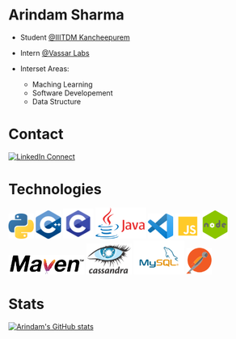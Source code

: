 # Arindam Sharma 

* Student [@IIITDM Kancheepurem](https://iiitdm.ac.in)
* Intern [@Vassar Labs](https://vassarlabs.com)

* Interset Areas:
    * Maching Learning
    * Software Developement
    * Data Structure
# Contact 
[![LinkedIn Connect](https://img.shields.io/badge/%20-Connect-black?color=14171A&labelColor=212121&logo=linkedin&logoColor=ffffff)](https://www.linkedin.com/in/arindamsharma18/) 


# Technologies

<img src="./img/python.png" alt="Python" style="width:50px;"/>
<img src="./img/c++.png" alt="C++" style="width:50px;"/>
<img src="./img/C.png" alt="C" style="width:60px;"/>
<img src="./img/Java2.png" alt="Java" style="width:100px;"/>
<img src="./img/vscode.png" alt="VScode" style="width:50px;"/>
<img src="./img/javascript.png" alt="Javascript" style="width:50px;"/>
<img src="./img/nodejs.png" alt="Nodejs" style="width:50px;"/>
<img src="./img/maven.png" alt="Maven" style="width:150px;"/>
<img src="./img/cassandra.png" alt="Cassandra" style="width:90px;"/>
<img src="./img/mysql.png" alt="Mysql" style="width:100px;"/>
<img src="./img/postman.png" alt="Postman" style="width:50px;"/>

# Stats
[![Arindam's GitHub stats](https://github-readme-stats.vercel.app/api?username=ArindamSharma)](https://github.com/ArindamSharma/github-readme-stats)

<!-- [![Readme Card](https://github-readme-stats.vercel.app/api/pin/?username=ArindamSharma&repo=Image-Processing)](https://github.com/ArindamSharma/github-readme-stats)


![Anurag's GitHub stats](https://github-readme-stats.vercel.app/api?username=ArindamSharma&show_icons=true&theme=dark) -->

<!-- [![Top Langs](https://github-readme-stats.vercel.app/api/top-langs/?username=ArindamSharma&layout=compact)](https://github.com/ArindamSharma/github-readme-stats)

[![Top Langs](https://github-readme-stats.vercel.app/api/top-langs/?username=ArindamSharma&langs_count=8)](https://github.com/ArindamSharma/github-readme-stats)
 -->


<!--
**ArindamSharma/ArindamSharma** is a ✨ _special_ ✨ repository because its `README.md` (this file) appears on your GitHub profile.

Here are some ideas to get you started:

- 🔭 I’m currently working on ...
- 🌱 I’m currently learning ...
- 👯 I’m looking to collaborate on ...
- 🤔 I’m looking for help with ...
- 💬 Ask me about ...
- 📫 How to reach me: ...
- 😄 Pronouns: ...
- ⚡ Fun fact: ...
-->
